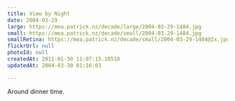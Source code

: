 ```yaml
---
title: View by Night
date: 2004-03-29
large: https://mea.patrick.nz/decade/large/2004-03-29-1484.jpg
small: https://mea.patrick.nz/decade/small/2004-03-29-1484.jpg
smallRetina: https://mea.patrick.nz/decade/small/2004-03-29-1484@2x.jpg
flickrUrl: null
photoId: null
createdAt: 2011-01-30 11:07:15.10518
updatedAt: 2004-03-30 01:16:03

---
```

Around dinner time.

